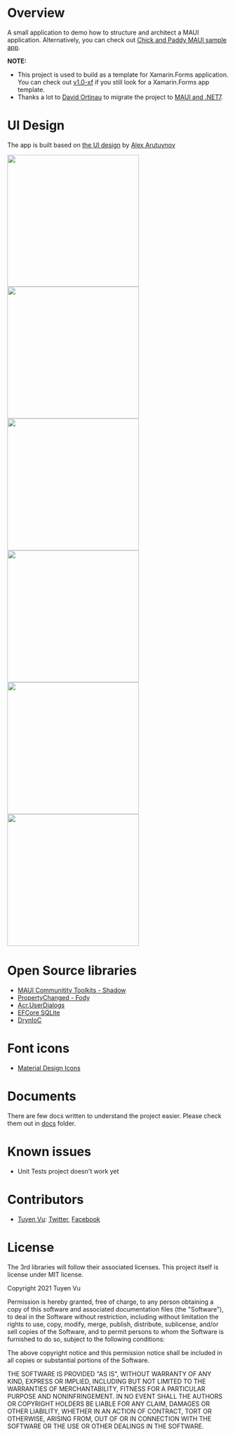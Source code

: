 # Overview

A small application to demo how to structure and architect a MAUI application. Alternatively, you can check out [Chick and Paddy MAUI sample app](https://github.com/tuyen-vuduc/chick-and-paddy-dotnet-maui).

**NOTE:** 

- This project is used to build as a template for Xamarin.Forms application. You can check out [v1.0-xf](https://github.com/tuyen-vuduc/todo-app-xamarin-forms/releases/tag/v1.0-xf) if you still look for a Xamarin.Forms app template. 
- Thanks a lot to [David Ortinau](https://github.com/davidortinau) to migrate the project to [MAUI and .NET7](https://learn.microsoft.com/en-us/dotnet/maui/what-is-maui).

# UI Design
The app is built based on [the UI design](https://dribbble.com/shots/14100356-ToDo-App-UI) by [Alex Arutuynov](https://dribbble.com/alex_arutuynov)

<image 
  width="300"
  src="./docs/images/home-with-todos.png"
  />
<image 
  width="300"
  src="./docs/images/home-delete.png"
  />
<image 
  width="300"
  src="./docs/images/home-empty.png"
  />
<image 
  width="300"
  src="./docs/images/home-sidebar.png"
  />
<image 
  width="300"
  src="./docs/images/new-todo.png"
  />
<image 
  width="300"
  src="./docs/images/new-todo-filled.png"
  />

# Open Source libraries
- [MAUI Communitity Toolkits - Shadow](https://learn.microsoft.com/en-us/dotnet/communitytoolkit/maui/)
- [PropertyChanged - Fody](https://github.com/Fody/PropertyChanged)
- [Acr.UserDialogs](https://github.com/aritchie/userdialogs)
- [EFCore SQLite](https://docs.microsoft.com/en-us/ef/core/get-started/xamarin)
- [DrynIoC](https://github.com/dadhi/DryIoc)

# Font icons
- [Material Design Icons](https://materialdesignicons.com/)

# Documents
There are few docs written to understand the project easier. Please check them out in [docs](./docs) folder.

# Known issues

- Unit Tests project doesn't work yet

# Contributors

- [Tuyen Vu](https://github.com/tuyen-vuduc): [Twitter](https://twitter.com/tuyen_vuduc), [Facebook](https://facebook.com/tuyen-vuduc0902)

# License
The 3rd libraries will follow their associated licenses. This project itself is license under MIT license.

Copyright 2021 Tuyen Vu

Permission is hereby granted, free of charge, to any person obtaining a copy of this software and associated documentation files (the "Software"), to deal in the Software without restriction, including without limitation the rights to use, copy, modify, merge, publish, distribute, sublicense, and/or sell copies of the Software, and to permit persons to whom the Software is furnished to do so, subject to the following conditions:

The above copyright notice and this permission notice shall be included in all copies or substantial portions of the Software.

THE SOFTWARE IS PROVIDED "AS IS", WITHOUT WARRANTY OF ANY KIND, EXPRESS OR IMPLIED, INCLUDING BUT NOT LIMITED TO THE WARRANTIES OF MERCHANTABILITY, FITNESS FOR A PARTICULAR PURPOSE AND NONINFRINGEMENT. IN NO EVENT SHALL THE AUTHORS OR COPYRIGHT HOLDERS BE LIABLE FOR ANY CLAIM, DAMAGES OR OTHER LIABILITY, WHETHER IN AN ACTION OF CONTRACT, TORT OR OTHERWISE, ARISING FROM, OUT OF OR IN CONNECTION WITH THE SOFTWARE OR THE USE OR OTHER DEALINGS IN THE SOFTWARE.